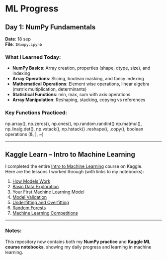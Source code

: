 <!-- @format -->

# ML Progress

## Day 1: NumPy Fundamentals

**Date**: 18 sep  
**File**: `1Numpy.ipynb`

### What I Learned Today:

- **NumPy Basics**: Array creation, properties (shape, dtype, size), and indexing
- **Array Operations**: Slicing, boolean masking, and fancy indexing
- **Mathematical Operations**: Element wise operations, linear algebra (matrix multiplication, determinants)
- **Statistical Functions**: min, max, sum with axis operations
- **Array Manipulation**: Reshaping, stacking, copying vs references

### Key Functions Practiced:

np.array(), np.zeros(), np.ones(), np.random.randint()
np.matmul(), np.linalg.det(), np.vstack(), np.hstack()
.reshape(), .copy(), boolean operations (&, |, ~)

---

## Kaggle Learn – Intro to Machine Learning

I completed the entire [Intro to Machine Learning](https://www.kaggle.com/learn/intro-to-machine-learning) course on Kaggle.  
Here are the lessons I worked through (with links to my notebooks):

1. [How Models Work](https://www.kaggle.com/yourusername/how-models-work)
2. [Basic Data Exploration](https://www.kaggle.com/code/anirudh4v/exercise-explore-your-data)
3. [Your First Machine Learning Model](https://www.kaggle.com/code/anirudh4v/exercise-your-first-machine-learning-model)
4. [Model Validation](https://www.kaggle.com/code/anirudh4v/exercise-model-validation)
5. [Underfitting and Overfitting](https://www.kaggle.com/code/anirudh4v/exercise-underfitting-and-overfitting)
6. [Random Forests](https://www.kaggle.com/code/anirudh4v/exercise-random-forests)
7. [Machine Learning Competitions](https://www.kaggle.com/code/anirudh4v/exercise-machine-learning-competitions)

----

### Notes:
This repository now contains both my **NumPy practice** and **Kaggle ML course notebooks**, showing my daily progress and learning in machine learning.
